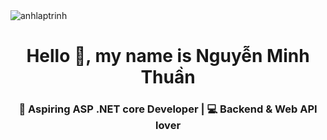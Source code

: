 <img align="center" src="https://github.com/user-attachments/assets/53637e82-69cd-4d5d-80c1-b3c2da6bee5c" with="400px"  alt="anhlaptrinh"/>

<h1 align="center">Hello 👋, my name is Nguyễn Minh Thuần</h1>
<h3 align="center">🎯 Aspiring ASP .NET core Developer | 💻 Backend & Web API lover</h3>


